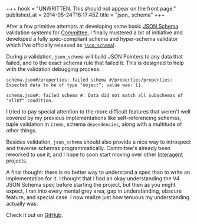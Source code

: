 +++
hook = "UNWRITTEN. This should not appear on the front page."
published_at = 2014-05-24T16:17:45Z
title = "json_ schema"
+++

After a few primitive attempts at developing some basic [JSON
Schema][json-schema] validation systems for [Committee][committee-github], I
finally mustered a bit of initiative and developed a fully spec-compliant
schema and hyper-schema validator which I've officially released as
[`json_schema`][json-schema-github]).

During a validation, `json_schema` will build JSON Pointers to any data that
failed, and to the exact schema rule that failed it. This is designed to help
with the validation debugging process:

```
schema.json#/properties: failed schema #/properties/properties: Expected data to be of type "object"; value was: [].

schema.json#: failed schema #: Data did not match all subschemas of "allOf" condition.
```

I tried to pay special attention to the more difficult features that weren't
well covered by my previous implementations like self-referencing schemas,
tuple validation in `items`, schema `dependencies`, along with a multitude of
other things.

Besides validation, `json_schema` should also provide a nice way to introspect
and traverse schemas programmatically. Committee's already been reworked to use
it, and I hope to soon start moving over other [Interagent][interagent]
projects.

A final thought: there is no better way to understand a spec than to write an
implementation for it. I thought that I had an okay understanding the V4 JSON
Schema spec before starting the project, but then as you might expect, I ran
into every mental grey area, gap in understanding, obscure feature, and special
case. I now realize just how tenuous my understanding actually was.

Check it out on [GitHub][json-schema-github].

[committee-github]: https://github.com/interagent/committee
[interagent]: https://github.com/interagent
[json-schema]: http://json-schema.org/
[json-schema-github]: https://github.com/brandur/json_schema
